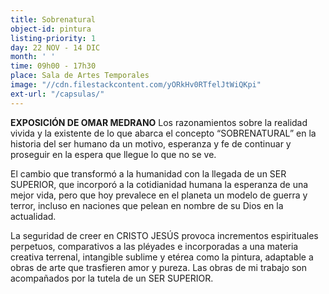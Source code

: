 ```yaml
---
title: Sobrenatural
object-id: pintura
listing-priority: 1
day: 22 NOV - 14 DIC
month: ' '
time: 09h00 - 17h30
place: Sala de Artes Temporales
image: "//cdn.filestackcontent.com/yORkHv0RTfelJtWiQKpi"
ext-url: "/capsulas/"
---
```

**EXPOSICIÓN DE OMAR MEDRANO**
Los razonamientos sobre la realidad vivida y la existente de lo que abarca el concepto “SOBRENATURAL” en la historia del ser humano da un motivo, esperanza y fe de continuar y proseguir en la espera que llegue lo que no se ve.

El cambio que transformó a la humanidad con la llegada de un SER SUPERIOR, que incorporó a la cotidianidad humana la esperanza de una mejor vida, pero que hoy prevalece en el planeta un modelo de guerra y terror, incluso en naciones que pelean en nombre de su Dios en la actualidad.

La seguridad de creer en CRISTO JESÚS provoca incrementos espirituales perpetuos, comparativos a las pléyades e incorporadas a una materia creativa terrenal, intangible sublime y etérea como la pintura, adaptable a obras de arte que trasfieren amor y pureza. Las obras de mi trabajo son acompañados por la tutela de un SER SUPERIOR.
